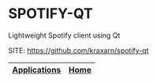 # SPOTIFY-QT

 Lightweight Spotify client using Qt

 SITE: https://github.com/kraxarn/spotify-qt

 | [Applications](https://portable-linux-apps.github.io/apps.html) | [Home](https://portable-linux-apps.github.io)
 | --- | --- |
